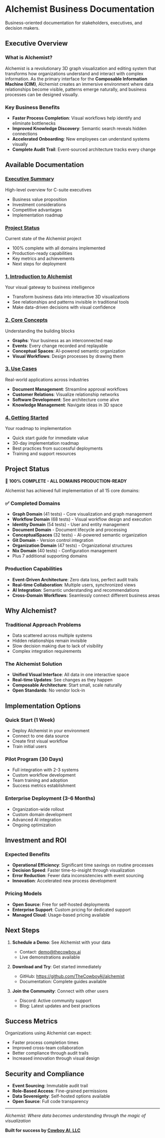 # Alchemist Business Documentation

Business-oriented documentation for stakeholders, executives, and decision makers.

## Executive Overview

### What is Alchemist?

Alchemist is a revolutionary 3D graph visualization and editing system that transforms how organizations understand and interact with complex information. As the primary interface for the **Composable Information Machine (CIM)**, Alchemist creates an immersive environment where data relationships become visible, patterns emerge naturally, and business processes can be designed visually.

### Key Business Benefits

- **Faster Process Completion**: Visual workflows help identify and eliminate bottlenecks
- **Improved Knowledge Discovery**: Semantic search reveals hidden connections
- **Accelerated Onboarding**: New employees can understand systems visually
- **Complete Audit Trail**: Event-sourced architecture tracks every change

## Available Documentation

### [Executive Summary](./executive-summary.md)
High-level overview for C-suite executives
- Business value proposition
- Investment considerations
- Competitive advantages
- Implementation roadmap

### [Project Status](./project-status.md)
Current state of the Alchemist project
- 100% complete with all domains implemented
- Production-ready capabilities
- Key metrics and achievements
- Next steps for deployment

### [1. Introduction to Alchemist](./01-introduction.md)
Your visual gateway to business intelligence
- Transform business data into interactive 3D visualizations
- See relationships and patterns invisible in traditional tools
- Make data-driven decisions with visual confidence

### [2. Core Concepts](./02-core-concepts.md)
Understanding the building blocks
- **Graphs**: Your business as an interconnected map
- **Events**: Every change recorded and replayable
- **Conceptual Spaces**: AI-powered semantic organization
- **Visual Workflows**: Design processes by drawing them

### [3. Use Cases](./03-use-cases.md)
Real-world applications across industries
- **Document Management**: Streamline approval workflows
- **Customer Relations**: Visualize relationship networks
- **Software Development**: See architecture come alive
- **Knowledge Management**: Navigate ideas in 3D space

### [4. Getting Started](./04-getting-started.md)
Your roadmap to implementation
- Quick start guide for immediate value
- 30-day implementation roadmap
- Best practices from successful deployments
- Training and support resources

## Project Status

🎉 **100% COMPLETE - ALL DOMAINS PRODUCTION-READY**

Alchemist has achieved full implementation of all 15 core domains:

### ✅ Completed Domains
- **Graph Domain** (41 tests) - Core visualization and graph management
- **Workflow Domain** (68 tests) - Visual workflow design and execution
- **Identity Domain** (54 tests) - User and entity management
- **Document Domain** - Document lifecycle and processing
- **ConceptualSpaces** (32 tests) - AI-powered semantic organization
- **Git Domain** - Version control integration
- **Organization Domain** (47 tests) - Organizational structures
- **Nix Domain** (40 tests) - Configuration management
- Plus 7 additional supporting domains

### Production Capabilities
- **Event-Driven Architecture**: Zero data loss, perfect audit trails
- **Real-time Collaboration**: Multiple users, synchronized views
- **AI Integration**: Semantic understanding and recommendations
- **Cross-Domain Workflows**: Seamlessly connect different business areas

## Why Alchemist?

### Traditional Approach Problems
- Data scattered across multiple systems
- Hidden relationships remain invisible
- Slow decision making due to lack of visibility
- Complex integration requirements

### The Alchemist Solution
- **Unified Visual Interface**: All data in one interactive space
- **Real-time Updates**: See changes as they happen
- **Composable Architecture**: Start small, scale naturally
- **Open Standards**: No vendor lock-in

## Implementation Options

### Quick Start (1 Week)
- Deploy Alchemist in your environment
- Connect to one data source
- Create first visual workflow
- Train initial users

### Pilot Program (30 Days)
- Full integration with 2-3 systems
- Custom workflow development
- Team training and adoption
- Success metrics establishment

### Enterprise Deployment (3-6 Months)
- Organization-wide rollout
- Custom domain development
- Advanced AI integration
- Ongoing optimization

## Investment and ROI

### Expected Benefits
- **Operational Efficiency**: Significant time savings on routine processes
- **Decision Speed**: Faster time-to-insight through visualization
- **Error Reduction**: Fewer data inconsistencies with event sourcing
- **Innovation**: Accelerated new process development

### Pricing Models
- **Open Source**: Free for self-hosted deployments
- **Enterprise Support**: Custom pricing for dedicated support
- **Managed Cloud**: Usage-based pricing available

## Next Steps

1. **Schedule a Demo**: See Alchemist with your data
   - Contact: demo@thecowboy.ai
   - Live demonstrations available

2. **Download and Try**: Get started immediately
   - GitHub: https://github.com/TheCowboyAI/alchemist
   - Documentation: Complete guides available

3. **Join the Community**: Connect with other users
   - Discord: Active community support
   - Blog: Latest updates and best practices

## Success Metrics

Organizations using Alchemist can expect:
- Faster process completion times
- Improved cross-team collaboration
- Better compliance through audit trails
- Increased innovation through visual design

## Security and Compliance

- **Event Sourcing**: Immutable audit trail
- **Role-Based Access**: Fine-grained permissions
- **Data Sovereignty**: Self-hosted options available
- **Open Source**: Full code transparency

---

*Alchemist: Where data becomes understanding through the magic of visualization*

**Built for success by [Cowboy AI, LLC](https://cowboy.ai)**
